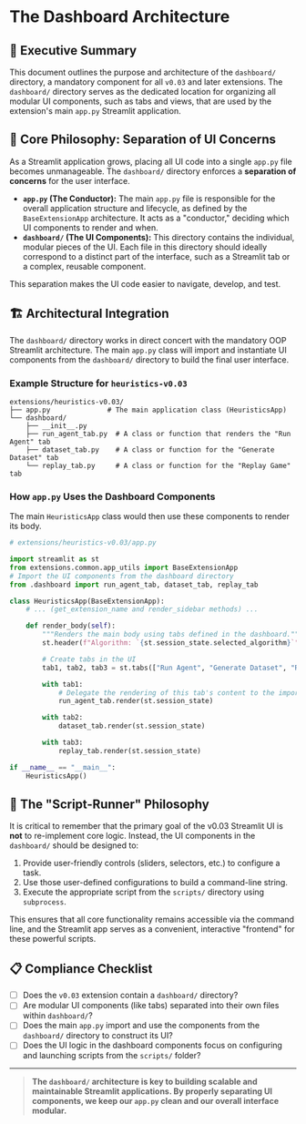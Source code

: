# The Dashboard Architecture

## 🎯 **Executive Summary**

This document outlines the purpose and architecture of the `dashboard/` directory, a mandatory component for all `v0.03` and later extensions. The `dashboard/` directory serves as the dedicated location for organizing all modular UI components, such as tabs and views, that are used by the extension's main `app.py` Streamlit application.

## 🧠 **Core Philosophy: Separation of UI Concerns**

As a Streamlit application grows, placing all UI code into a single `app.py` file becomes unmanageable. The `dashboard/` directory enforces a **separation of concerns** for the user interface.

*   **`app.py` (The Conductor):** The main `app.py` file is responsible for the overall application structure and lifecycle, as defined by the `BaseExtensionApp` architecture. It acts as a "conductor," deciding which UI components to render and when.
*   **`dashboard/` (The UI Components):** This directory contains the individual, modular pieces of the UI. Each file in this directory should ideally correspond to a distinct part of the interface, such as a Streamlit tab or a complex, reusable component.

This separation makes the UI code easier to navigate, develop, and test.

## 🏗️ **Architectural Integration**

The `dashboard/` directory works in direct concert with the mandatory OOP Streamlit architecture. The main `app.py` class will import and instantiate UI components from the `dashboard/` directory to build the final user interface.

### **Example Structure for `heuristics-v0.03`**

```
extensions/heuristics-v0.03/
├── app.py              # The main application class (HeuristicsApp)
└── dashboard/
    ├── __init__.py
    ├── run_agent_tab.py  # A class or function that renders the "Run Agent" tab
    ├── dataset_tab.py    # A class or function for the "Generate Dataset" tab
    └── replay_tab.py     # A class or function for the "Replay Game" tab
```

### **How `app.py` Uses the Dashboard Components**

The main `HeuristicsApp` class would then use these components to render its body.

```python
# extensions/heuristics-v0.03/app.py

import streamlit as st
from extensions.common.app_utils import BaseExtensionApp
# Import the UI components from the dashboard directory
from .dashboard import run_agent_tab, dataset_tab, replay_tab

class HeuristicsApp(BaseExtensionApp):
    # ... (get_extension_name and render_sidebar methods) ...

    def render_body(self):
        """Renders the main body using tabs defined in the dashboard."""
        st.header(f"Algorithm: `{st.session_state.selected_algorithm}`")

        # Create tabs in the UI
        tab1, tab2, tab3 = st.tabs(["Run Agent", "Generate Dataset", "Replay Game"])

        with tab1:
            # Delegate the rendering of this tab's content to the imported component
            run_agent_tab.render(st.session_state)

        with tab2:
            dataset_tab.render(st.session_state)

        with tab3:
            replay_tab.render(st.session_state)

if __name__ == "__main__":
    HeuristicsApp()
```

## 🚀 **The "Script-Runner" Philosophy**

It is critical to remember that the primary goal of the v0.03 Streamlit UI is **not** to re-implement core logic. Instead, the UI components in the `dashboard/` should be designed to:
1.  Provide user-friendly controls (sliders, selectors, etc.) to configure a task.
2.  Use those user-defined configurations to build a command-line string.
3.  Execute the appropriate script from the `scripts/` directory using `subprocess`.

This ensures that all core functionality remains accessible via the command line, and the Streamlit app serves as a convenient, interactive "frontend" for these powerful scripts.

## 📋 **Compliance Checklist**

- [ ] Does the `v0.03` extension contain a `dashboard/` directory?
- [ ] Are modular UI components (like tabs) separated into their own files within `dashboard/`?
- [ ] Does the main `app.py` import and use the components from the `dashboard/` directory to construct its UI?
- [ ] Does the UI logic in the dashboard components focus on configuring and launching scripts from the `scripts/` folder?

---

> **The `dashboard/` architecture is key to building scalable and maintainable Streamlit applications. By properly separating UI components, we keep our `app.py` clean and our overall interface modular.**
